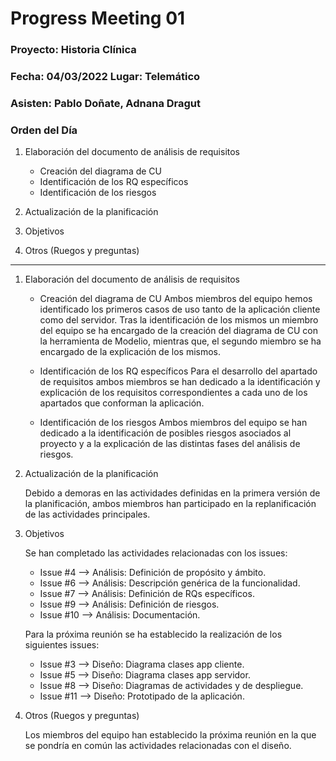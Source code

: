 # Progress Meeting 01
### Proyecto: Historia Clínica
### Fecha: 04/03/2022 Lugar: Telemático
### Asisten: Pablo Doñate, Adnana Dragut

### Orden del Día

  1. Elaboración del documento de análisis de requisitos
     * Creación del diagrama de CU
     * Identificación de los RQ específicos
     * Identificación de los riesgos
    
  2. Actualización de la planificación
  3. Objetivos
  4. Otros (Ruegos y preguntas)
 --- 
  1. Elaboración del documento de análisis de requisitos
     * Creación del diagrama de CU
        Ambos miembros del equipo hemos identificado los primeros casos de uso tanto de la aplicación cliente como del servidor.
        Tras la identificación de los mismos un miembro del equipo se ha encargado de la creación del diagrama de CU con la herramienta de Modelio, 
        mientras que, el segundo miembro se ha encargado de la explicación de los mismos.
      
     * Identificación de los RQ específicos
        Para el desarrollo del apartado de requisitos ambos miembros se han dedicado a la identificación y explicación de los requisitos
        correspondientes a cada uno de los apartados que conforman la aplicación.
        
     * Identificación de los riesgos
        Ambos miembros del equipo se han dedicado a la identificación de posibles riesgos asociados al proyecto y a la explicación 
        de las distintas fases del análisis de riesgos.
        
  2. Actualización de la planificación
    <p>Debido a demoras en las actividades definidas en la primera versión de la planificación, ambos miembros han participado en la replanificación de las 
    actividades principales.
    
  3. Objetivos
    <p>Se han completado las actividades relacionadas con los issues:
      * Issue #4 --> Análisis: Definición de propósito y ámbito.
      * Issue #6 --> Análisis: Descripción genérica de la funcionalidad.
      * Issue #7 --> Análisis: Definición de RQs específicos.
      * Issue #9 --> Análisis: Definición de riesgos.
      * Issue #10 --> Análisis: Documentación.
      
      Para la próxima reunión se ha establecido la realización de los siguientes issues:
      * Issue #3 --> Diseño: Diagrama clases app cliente.
      * Issue #5 --> Diseño: Diagrama clases app servidor.
      * Issue #8 --> Diseño: Diagramas de actividades y de despliegue.
      * Issue #11 --> Diseño: Prototipado de la aplicación.
  
  4. Otros (Ruegos y preguntas)
    <p>Los miembros del equipo han establecido la próxima reunión en la que se pondría en común las actividades relacionadas con el diseño.
